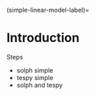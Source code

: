 (simple-linear-model-label)=

# Introduction

Steps

- solph simple
- tespy simple
- solph and tespy
